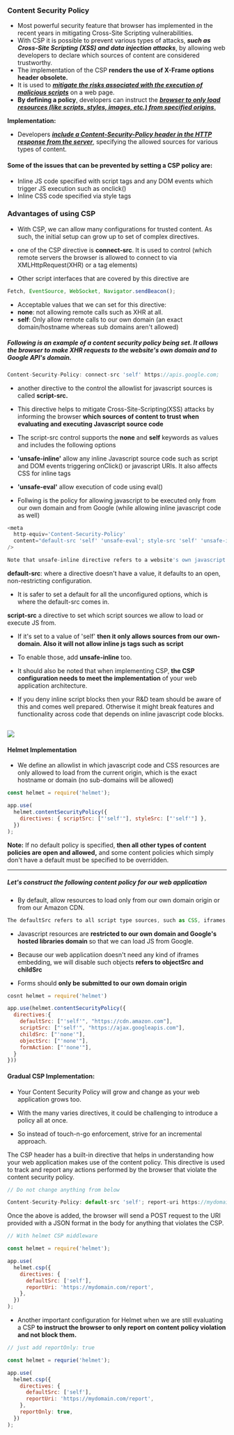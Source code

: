 
### Content Security Policy

- Most powerful security feature that browser has implemented in the recent years in mitigating Cross-Site Scripting vulnerabilities.
- With CSP it is possible to prevent various types of attacks, **_such as Cross-Site Scripting (XSS) and data injection attacks_**, by allowing web developers to declare which sources of content are considered trustworthy.
- The implementation of the CSP <strong>renders the use of X-Frame options header obsolete.</strong>
- It is used to <u>**_mitigate the risks associated with the execution of malicious scripts_**</u> on a web page.
- **By defining a policy**, developers can instruct the <u>**_browser to only load resources (like scripts, styles, images, etc.) from specified origins_**.</u>

**Implementation:**

- Developers <u>**_include a Content-Security-Policy header in the HTTP response from the server_**</u>, specifying the allowed sources for various types of content.

#### Some of the issues that can be prevented by setting a CSP policy are:

- Inline JS code specified with script tags and any DOM events which trigger JS execution such as onclick()
- Inline CSS code specified via style tags

### Advantages of using CSP

- With CSP, we can allow many configurations for trusted content. As such, the initial setup can grow up to set of complex directives.

- one of the CSP directive is <strong>connect-src</strong>. It is used to control (which remote servers the browser is allowed to connect to via XMLHttpRequest(XHR) or a tag elements)

- Other script interfaces that are covered by this directive are

```js
Fetch, EventSource, WebSocket, Navigator.sendBeacon();
```

- Acceptable values that we can set for this directive:
- <strong>none</strong>: not allowing remote calls such as XHR at all.
- <strong>self</strong>: Only allow remote calls to our own domain (an exact domain/hostname whereas sub domains aren't allowed)

##### Following is an example of a content security policy being set. It allows the browser to make XHR requests to the website's own domain and to Google API's domain.

```js
Content-Security-Policy: connect-src 'self' https://apis.google.com;
```

- another directive to the control the allowlist for javascript sources is called <strong>script-src.</strong>
- This directive helps to mitigate Cross-Site-Scripting(XSS) attacks by informing the browser <strong>which sources of content to trust when evaluating and executing Javascript source code</strong>
- The script-src control supports the <strong>none</strong> and <strong>self</strong> keywords as values and includes the following options

- <strong>'unsafe-inline'</strong> allow any inline Javascript source code such as script and DOM events triggering onClick() or javascript URIs. It also affects CSS for inline tags

- <strong>'unsafe-eval'</strong> allow execution of code using eval()

- Follwing is the policy for allowing javascript to be executed only from our own domain and from Google (while allowing inline javascript code as well)

```js
<meta
  http-equiv='Content-Security-Policy'
  content="default-src 'self' 'unsafe-eval'; style-src 'self' 'unsafe-inline'; script-src 'self' https://maps.googleapis.com 'unsafe-inline' 'unsafe-eval';"
/>
```

```js
Note that unsafe-inline directive refers to a website's own javascript sources.
```

<strong>default-src</strong>: where a directive doesn't have a value, it defaults to an open, non-restricting configuration.

- It is safer to set a default for all the unconfigured options, which is where the default-src comes in.

<strong>script-src</strong> a directive to set which script sources we allow to load or execute JS from.

- If it's set to a value of 'self' <strong>then it only allows sources from our own-domain. Also it will not allow inline js tags such as script </strong>
- To enable those, add <strong>unsafe-inline</strong> too.

- It should also be noted that when implementing CSP, <strong>the CSP configuration needs to meet the implementation</strong> of your web application architecture.

- If you deny inline script blocks then your R&D team should be aware of this and comes well prepared. Otherwise it might break features and functionality across code that depends on inline javascript code blocks.

## <img src="https://miro.medium.com/v2/format:webp/0*BKXMd9FkApZwM7JQ.jpg">

#### Helmet Implementation

- We define an allowlist in which javascript code and CSS resources are only allowed to load from the current origin, which is the exact hostname or domain (no sub-domains will be allowed)

```js
const helmet = require('helmet');

app.use(
  helmet.contentSecurityPolicy({
    directives: { scriptSrc: ["'self'"], styleSrc: ["'self'"] },
  })
);
```

<strong>Note:</strong> If no default policy is specified, <strong>then all other types of content policies are open and allowed,</strong> and some content policies which simply don't have a default must be specified to be overridden.

---

##### Let's construct the following content policy for our web application

- By default, allow resources to load only from our own domain origin or from our Amazon CDN.

```js
The defaultSrc refers to all script type sources, such as CSS, iframes, fonts etc;
```

- Javascript resources are <strong>restricted to our own domain and Google's hosted libraries domain </strong> so that we can load JS from Google.

- Because our web applicatiion doesn't need any kind of iframes embedding, we will disable such objects <strong>refers to objectSrc and childSrc</strong>

- Forms should <strong>only be submitted to our own domain origin</strong>

```js
cosnt helmet = require('helmet')

app.use(helmet.contentSecurityPolicy({
  directives:{
    defaultSrc: ["'self'", "https://cdn.amazon.com"],
    scriptSrc: ["'self'", "https://ajax.googleapis.com"],
    childSrc: ["'none'"],
    objectSrc: ["'none'"],
    formAction: ["'none'"],
  }
}))

```

#### Gradual CSP Implementation:

- Your Content Security Policy will grow and change as your web application grows too.

- With the many varies directives, it could be challenging to introduce a policy all at once.

- So instead of touch-n-go enforcement, strive for an incremental approach.

The CSP header has a built-in directive that helps in understanding how your web application makes use of the content policy. This directive is used to track and report any actions performed by the browser that violate the content security policy.

```js
// Do not change anything from below

Content-Security-Policy: default-src 'self'; report-uri https://mydomain.com/report
```

Once the above is added, the browser will send a POST request to the URI provided with a JSON format in the body for anything that violates the CSP.

```js
// With helmet CSP middleware

const helmet = require('helmet');

app.use(
  helmet.csp({
    directives: {
      defaultSrc: ['self'],
      reportUri: 'https://mydomain.com/report',
    },
  })
);
```

- Another important configuration for Helmet when we are still evaluating a CSP <strong>to instruct the browser to only report on content policy violation and not block them.</strong>

```js
// just add reportOnly: true

const helmet = requrie('helmet');

app.use(
  helmet.csp({
    directives: {
      defaultSrc: ['self'],
      reportUri: 'https://mydomain.com/report',
    },
    reportOnly: true,
  })
);
```